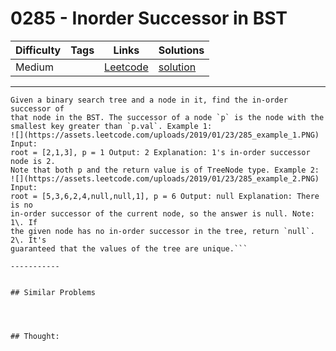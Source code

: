 # 0285 - Inorder Successor in BST

Difficulty  | Tags | Links | Solutions
----------- | ---- | ----- | -----
Medium |  | [Leetcode](https://leetcode.com/problems/inorder-successor-in-bst) | [solution](https://leetcode.com/problems/inorder-successor-in-bst/solution/)


-----------

```
Given a binary search tree and a node in it, find the in-order successor of
that node in the BST. The successor of a node `p` is the node with the
smallest key greater than `p.val`. Example 1:
![](https://assets.leetcode.com/uploads/2019/01/23/285_example_1.PNG) Input:
root = [2,1,3], p = 1 Output: 2 Explanation: 1's in-order successor node is 2.
Note that both p and the return value is of TreeNode type. Example 2:
![](https://assets.leetcode.com/uploads/2019/01/23/285_example_2.PNG) Input:
root = [5,3,6,2,4,null,null,1], p = 6 Output: null Explanation: There is no
in-order successor of the current node, so the answer is null. Note: 1\. If
the given node has no in-order successor in the tree, return `null`. 2\. It's
guaranteed that the values of the tree are unique.```

-----------


## Similar Problems




## Thought:
